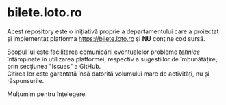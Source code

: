 # bilete.loto.ro

Acest repository este o inițiativă proprie a departamentului care a proiectat și implementat platforma https://bilete.loto.ro și **NU** conține cod sursă.

Scopul lui este facilitarea comunicării eventualelor probleme *tehnice* întâmpinate în utilizarea platformei, respectiv a sugestiilor de îmbunătățire, prin secțiunea "Issues" a GitHub.\
Citirea lor este garantată însă datorită volumului mare de activități, nu și răspunsurile.

Mulțumim pentru înțelegere.
